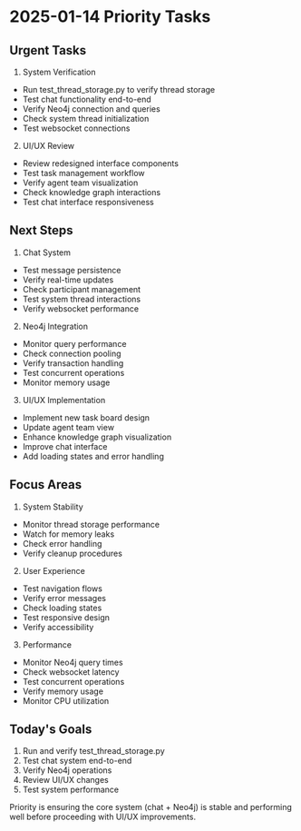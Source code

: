 # 2025-01-14 Priority Tasks

## Urgent Tasks

1. System Verification
- Run test_thread_storage.py to verify thread storage
- Test chat functionality end-to-end
- Verify Neo4j connection and queries
- Check system thread initialization
- Test websocket connections

2. UI/UX Review
- Review redesigned interface components
- Test task management workflow
- Verify agent team visualization
- Check knowledge graph interactions
- Test chat interface responsiveness

## Next Steps

1. Chat System
- Test message persistence
- Verify real-time updates
- Check participant management
- Test system thread interactions
- Verify websocket performance

2. Neo4j Integration
- Monitor query performance
- Check connection pooling
- Verify transaction handling
- Test concurrent operations
- Monitor memory usage

3. UI/UX Implementation
- Implement new task board design
- Update agent team view
- Enhance knowledge graph visualization
- Improve chat interface
- Add loading states and error handling

## Focus Areas

1. System Stability
- Monitor thread storage performance
- Watch for memory leaks
- Check error handling
- Verify cleanup procedures

2. User Experience
- Test navigation flows
- Verify error messages
- Check loading states
- Test responsive design
- Verify accessibility

3. Performance
- Monitor Neo4j query times
- Check websocket latency
- Test concurrent operations
- Verify memory usage
- Monitor CPU utilization

## Today's Goals

1. Run and verify test_thread_storage.py
2. Test chat system end-to-end
3. Verify Neo4j operations
4. Review UI/UX changes
5. Test system performance

Priority is ensuring the core system (chat + Neo4j) is stable and performing well before proceeding with UI/UX improvements.
